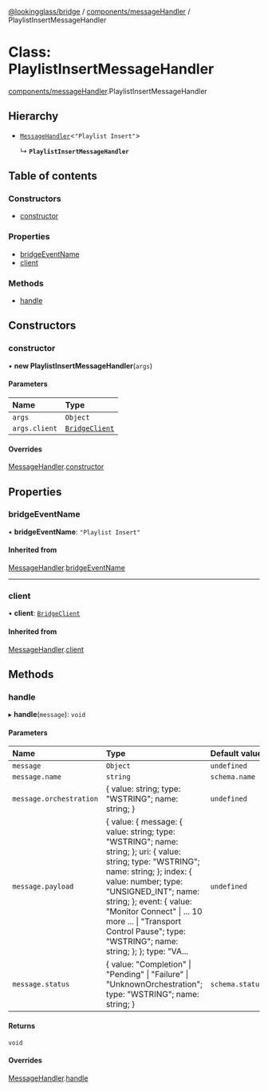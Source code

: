 [@lookingglass/bridge](../README.md) / [components/messageHandler](../modules/components_messageHandler.md) / PlaylistInsertMessageHandler

# Class: PlaylistInsertMessageHandler

[components/messageHandler](../modules/components_messageHandler.md).PlaylistInsertMessageHandler

## Hierarchy

- [`MessageHandler`](components_messageHandler.MessageHandler.md)<``"Playlist Insert"``\>

  ↳ **`PlaylistInsertMessageHandler`**

## Table of contents

### Constructors

- [constructor](components_messageHandler.PlaylistInsertMessageHandler.md#constructor)

### Properties

- [bridgeEventName](components_messageHandler.PlaylistInsertMessageHandler.md#bridgeeventname)
- [client](components_messageHandler.PlaylistInsertMessageHandler.md#client)

### Methods

- [handle](components_messageHandler.PlaylistInsertMessageHandler.md#handle)

## Constructors

### constructor

• **new PlaylistInsertMessageHandler**(`args`)

#### Parameters

| Name | Type |
| :------ | :------ |
| `args` | `Object` |
| `args.client` | [`BridgeClient`](client.BridgeClient.md) |

#### Overrides

[MessageHandler](components_messageHandler.MessageHandler.md).[constructor](components_messageHandler.MessageHandler.md#constructor)

## Properties

### bridgeEventName

• **bridgeEventName**: ``"Playlist Insert"``

#### Inherited from

[MessageHandler](components_messageHandler.MessageHandler.md).[bridgeEventName](components_messageHandler.MessageHandler.md#bridgeeventname)

___

### client

• **client**: [`BridgeClient`](client.BridgeClient.md)

#### Inherited from

[MessageHandler](components_messageHandler.MessageHandler.md).[client](components_messageHandler.MessageHandler.md#client)

## Methods

### handle

▸ **handle**(`message`): `void`

#### Parameters

| Name | Type | Default value |
| :------ | :------ | :------ |
| `message` | `Object` | `undefined` |
| `message.name` | `string` | `schema.name` |
| `message.orchestration` | { value: string; type: "WSTRING"; name: string; } | `undefined` |
| `message.payload` | { value: { message: { value: string; type: "WSTRING"; name: string; }; uri: { value: string; type: "WSTRING"; name: string; }; index: { value: number; type: "UNSIGNED\_INT"; name: string; }; event: { value: "Monitor Connect" \| ... 10 more ... \| "Transport Control Pause"; type: "WSTRING"; name: string; }; }; type: "VA... | `undefined` |
| `message.status` | { value: "Completion" \| "Pending" \| "Failure" \| "UnknownOrchestration"; type: "WSTRING"; name: string; } | `schema.status` |

#### Returns

`void`

#### Overrides

[MessageHandler](components_messageHandler.MessageHandler.md).[handle](components_messageHandler.MessageHandler.md#handle)
